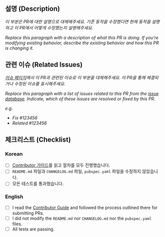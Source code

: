 ## 설명 (Description)
*이 부분은 PR에 대한 설명으로 대체해주세요. 기존 동작을 수정했다면 현재 동작을 설명하고 이 PR에서 어떻게 수정했는지 설명해주세요.*

*Replace this paragraph with a description of what this PR is doing. If you're modifying existing behavior, describe the existing behavior and how this PR is changing it.*

## 관련 이슈 (Related Issues)
*[이슈 페이지](https://github.com/kakao/kakao_flutter_sdk/issues)에서 이 PR과 관련된 이슈로 이 부분을 대체해주세요. 이 PR을 통해 해결되거나 수정된 이슈를 표시해주세요.*

*Replace this paragraph with a list of issues related to this PR from the [issue database](https://github.com/kakao/kakao_flutter_sdk/issues). Indicate, which of these issues are resolved or fixed by this PR.*

*e.g.*
- *Fix #123456*
- *Related #123456*

## 체크리스트 (Checklist)

### Korean
- [ ] [Contributor 가이드](https://github.com/kakao/kakao_flutter_sdk/wiki/Submitting-Pull-Requests)를 읽고 절차를 모두 진행했습니다.
- [ ] `README.md` 파일과 `CHANGELOG.md` 파일, `pubspec.yaml` 파일을 수정하지 않았습니다.
- [ ] 모든 테스트를 통과했습니다.

### English
- [ ] I read the [Contributor Guide](https://github.com/kakao/kakao_flutter_sdk/wiki/Submitting-Pull-Requests) and followed the process outlined there for submitting PRs.
- [ ] I did not modify the `README.md` nor `CHANGELOG.md` nor the `pubspec.yaml` files.
- [ ] All tests are passing.
